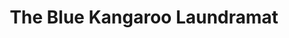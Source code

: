 ---
title: "The Blue Kangaroo Laundramat"
url: /milwaukee/the-blue-kangaroo-laundramat/
shop: laundry
---